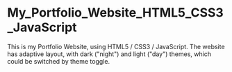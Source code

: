 # My_Portfolio_Website_HTML5_CSS3_JavaScript

This is my Portfolio Website,  using HTML5 / CSS3 / JavaScript. The website has adaptive layout, with dark ("night") and light ("day") themes, which could be switched by theme toggle. 

